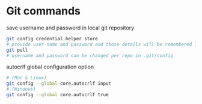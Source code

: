 # Git commands

save username and password in local git repository 
```bash
git config credential.helper store
# provide user-name and password and those details will be remembered later
git pull
# username and password can be changed per repo in .git/config
```

autocrlf global configuration option 
```bash
# (Mac & Linux)
git config --global core.autocrlf input
# (Windows)
git config --global core.autocrlf true
```
